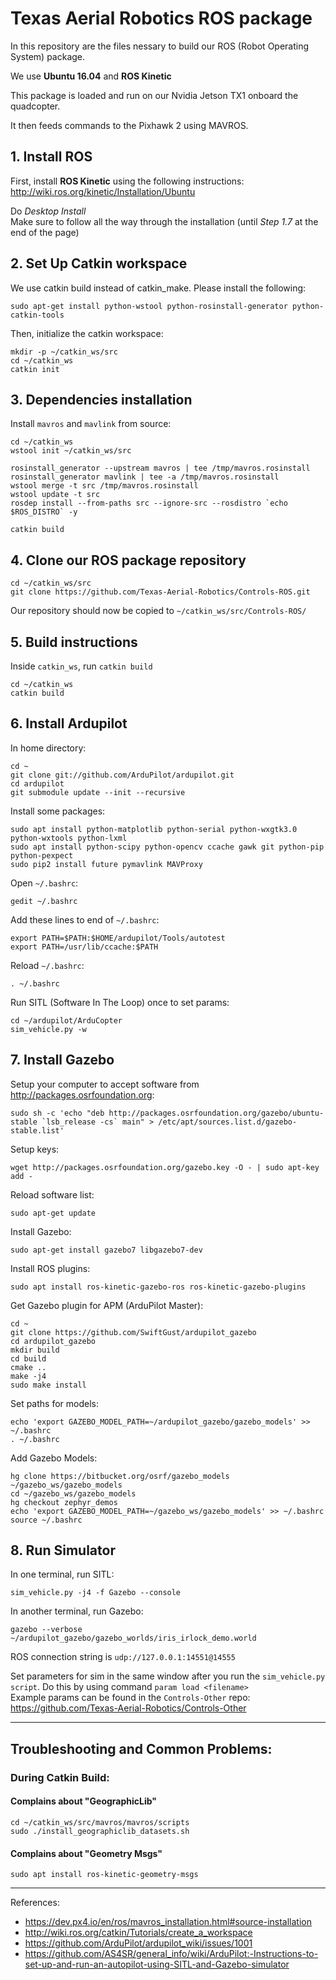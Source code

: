 # Texas Aerial Robotics ROS package 

In this repository are the files nessary to build our ROS (Robot Operating System) package. 

We use **Ubuntu 16.04** and **ROS Kinetic** 

This package is loaded and run on our Nvidia Jetson TX1 onboard the quadcopter. 

It then feeds commands to the Pixhawk 2 using MAVROS. 

## 1. Install ROS 

   First, install **ROS Kinetic** using the following instructions: http://wiki.ros.org/kinetic/Installation/Ubuntu 

   Do _Desktop Install_  
   Make sure to follow all the way through the installation (until _Step 1.7_ at the end of the page)

## 2. Set Up Catkin workspace 

We use catkin build instead of catkin_make. Please install the following: 
```
sudo apt-get install python-wstool python-rosinstall-generator python-catkin-tools
```

Then, initialize the catkin workspace: 
```
mkdir -p ~/catkin_ws/src
cd ~/catkin_ws
catkin init
```

## 3. Dependencies installation 

Install `mavros` and `mavlink` from source: 
```
cd ~/catkin_ws
wstool init ~/catkin_ws/src

rosinstall_generator --upstream mavros | tee /tmp/mavros.rosinstall
rosinstall_generator mavlink | tee -a /tmp/mavros.rosinstall
wstool merge -t src /tmp/mavros.rosinstall
wstool update -t src
rosdep install --from-paths src --ignore-src --rosdistro `echo $ROS_DISTRO` -y

catkin build
```

## 4. Clone our ROS package repository 

```
cd ~/catkin_ws/src 
git clone https://github.com/Texas-Aerial-Robotics/Controls-ROS.git
```
Our repository should now be copied to `~/catkin_ws/src/Controls-ROS/`

## 5. Build instructions 
   Inside `catkin_ws`, run `catkin build`

```
cd ~/catkin_ws 
catkin build 
```

## 6. Install Ardupilot 

In home directory: 
```
cd ~
git clone git://github.com/ArduPilot/ardupilot.git
cd ardupilot  
git submodule update --init --recursive
```

Install some packages: 
```
sudo apt install python-matplotlib python-serial python-wxgtk3.0 python-wxtools python-lxml  
sudo apt install python-scipy python-opencv ccache gawk git python-pip python-pexpect  
sudo pip2 install future pymavlink MAVProxy 
```

Open `~/.bashrc`:  
```
gedit ~/.bashrc
```

Add these lines to end of `~/.bashrc`:  
```
export PATH=$PATH:$HOME/ardupilot/Tools/autotest  
export PATH=/usr/lib/ccache:$PATH
``` 

Reload `~/.bashrc`:  
```
. ~/.bashrc
```  

Run SITL (Software In The Loop) once to set params:
```
cd ~/ardupilot/ArduCopter
sim_vehicle.py -w
```

## 7. Install Gazebo

Setup your computer to accept software from http://packages.osrfoundation.org:
```
sudo sh -c 'echo "deb http://packages.osrfoundation.org/gazebo/ubuntu-stable `lsb_release -cs` main" > /etc/apt/sources.list.d/gazebo-stable.list'
```

Setup keys:
```
wget http://packages.osrfoundation.org/gazebo.key -O - | sudo apt-key add - 
```

Reload software list: 
```
sudo apt-get update
```

Install Gazebo: 
```
sudo apt-get install gazebo7 libgazebo7-dev
```

Install ROS plugins: 
```
sudo apt install ros-kinetic-gazebo-ros ros-kinetic-gazebo-plugins
```


Get Gazebo plugin for APM (ArduPilot Master):
```
cd ~
git clone https://github.com/SwiftGust/ardupilot_gazebo
cd ardupilot_gazebo
mkdir build
cd build
cmake ..
make -j4
sudo make install
```

Set paths for models: 
```
echo 'export GAZEBO_MODEL_PATH=~/ardupilot_gazebo/gazebo_models' >> ~/.bashrc
. ~/.bashrc
```

Add Gazebo Models: 
```
hg clone https://bitbucket.org/osrf/gazebo_models ~/gazebo_ws/gazebo_models
cd ~/gazebo_ws/gazebo_models
hg checkout zephyr_demos
echo 'export GAZEBO_MODEL_PATH=~/gazebo_ws/gazebo_models' >> ~/.bashrc
source ~/.bashrc
```

## 8. Run Simulator 

In one terminal, run SITL:
```
sim_vehicle.py -j4 -f Gazebo --console 
```  

In another terminal, run Gazebo:
```
gazebo --verbose ~/ardupilot_gazebo/gazebo_worlds/iris_irlock_demo.world
```  

ROS connection string is `udp://127.0.0.1:14551@14555`

Set parameters for sim in the same window after you run the `sim_vehicle.py script`. 
Do this by using command `param load <filename>`  
Example params can be found in the `Controls-Other` repo: https://github.com/Texas-Aerial-Robotics/Controls-Other 

--- 

## Troubleshooting and Common Problems: 
### During Catkin Build: 
#### Complains about "GeographicLib" 
```
cd ~/catkin_ws/src/mavros/mavros/scripts 
sudo ./install_geographiclib_datasets.sh 
``` 

#### Complains about "Geometry Msgs" 
```
sudo apt install ros-kinetic-geometry-msgs 
``` 

--- 

References: 
- https://dev.px4.io/en/ros/mavros_installation.html#source-installation 
- http://wiki.ros.org/catkin/Tutorials/create_a_workspace  
- https://github.com/ArduPilot/ardupilot_wiki/issues/1001 
- https://github.com/AS4SR/general_info/wiki/ArduPilot:-Instructions-to-set-up-and-run-an-autopilot-using-SITL-and-Gazebo-simulator